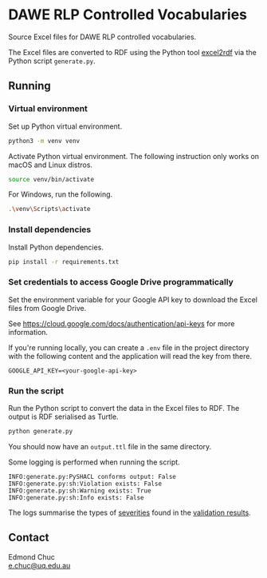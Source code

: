 # DAWE RLP Controlled Vocabularies

Source Excel files for DAWE RLP controlled vocabularies.

The Excel files are converted to RDF using the Python tool [excel2rdf](https://pypi.org/project/excel2rdf/) via the Python script `generate.py`.

## Running

### Virtual environment
Set up Python virtual environment.

```bash
python3 -m venv venv
```

Activate Python virtual environment. The following instruction only works on macOS and Linux distros.

```bash
source venv/bin/activate
```

For Windows, run the following.

```bash
.\venv\Scripts\activate
```

### Install dependencies
Install Python dependencies.
```bash
pip install -r requirements.txt
```

### Set credentials to access Google Drive programmatically
Set the environment variable for your Google API key to download the Excel files from Google Drive.

See https://cloud.google.com/docs/authentication/api-keys for more information.

If you're running locally, you can create a `.env` file in the project directory with the following content and the application will read the key from there.

```
GOOGLE_API_KEY=<your-google-api-key>
```

### Run the script
Run the Python script to convert the data in the Excel files to RDF. The output is RDF serialised as Turtle.

```bash
python generate.py
```

You should now have an `output.ttl` file in the same directory.

Some logging is performed when running the script. 
```
INFO:generate.py:PySHACL conforms output: False
INFO:generate.py:sh:Violation exists: False
INFO:generate.py:sh:Warning exists: True
INFO:generate.py:sh:Info exists: False
```

The logs summarise the types of [severities](https://www.w3.org/TR/shacl/#results-severity) found in the [validation results](https://www.w3.org/TR/shacl/#results-validation-result). 

## Contact

Edmond Chuc  
e.chuc@uq.edu.au
